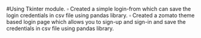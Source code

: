 #Using Tkinter module.
▫️ Created a simple login-from which can save the login credentials in csv file using pandas library.
▫️ Created a zomato theme based login page which allows you to sign-up and sign-in and save the credentials in csv file using pandas library.
